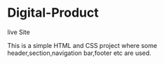 # Digital-Product
live Site

This is a simple HTML and CSS project where some header,section,navigation bar,footer etc are used.
